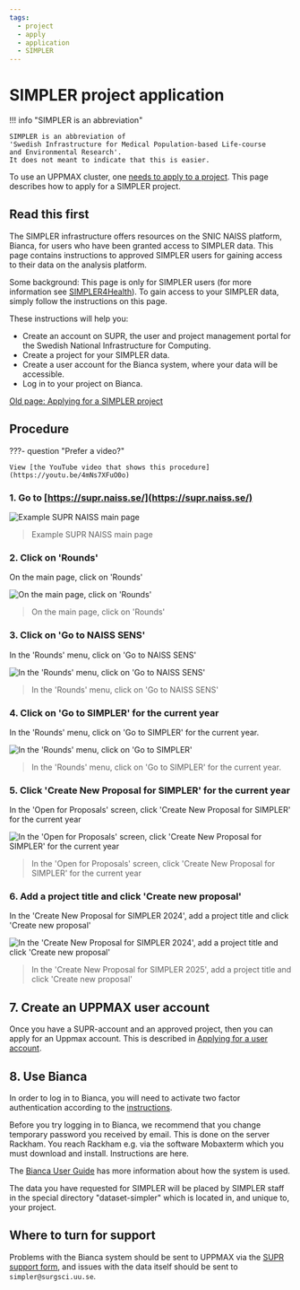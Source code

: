 ```yaml
---
tags:
  - project
  - apply
  - application
  - SIMPLER
---
```


# SIMPLER project application

!!! info "SIMPLER is an abbreviation"

    SIMPLER is an abbreviation of
    'Swedish Infrastructure for Medical Population-based Life-course
    and Environmental Research'.
    It does not meant to indicate that this is easier.

To use an UPPMAX cluster, one [needs to apply to a project](project_apply.md).
This page describes how to apply for a SIMPLER project.

## Read this first

The SIMPLER infrastructure offers resources on the SNIC NAISS platform, Bianca, for users who have been granted access to SIMPLER data. This page contains instructions to approved SIMPLER users for gaining access to their data on the analysis platform.

Some background: This page is only for SIMPLER users (for more information see [SIMPLER4Health](http://www.simpler4health.se/)). To gain access to your SIMPLER data, simply follow the instructions on this page.

These instructions will help you:

- Create an account on SUPR, the user and project management portal for the Swedish National Infrastructure for Computing.
- Create a project for your SIMPLER data.
- Create a user account for the Bianca system, where your data will be accessible.
- Log in to your project on Bianca.

[Old page: Applying for a SIMPLER project](https://www.uu.se/en/centre/uppmax/get-started/apply-for-project-and-create-user-account/simpler)

## Procedure

???- question "Prefer a video?"

    View [the YouTube video that shows this procedure](https://youtu.be/4mNs7XFuO0o)

### 1. Go to [https://supr.naiss.se/](https://supr.naiss.se/)

![Example SUPR NAISS main page](./img/supr_naiss_start_click_rounds.png)

> Example SUPR NAISS main page

### 2. Click on 'Rounds'

On the main page, click on 'Rounds'

![On the main page, click on 'Rounds'](./img/supr_naiss_start_click_rounds.png)

> On the main page, click on 'Rounds'

### 3. Click on 'Go to NAISS SENS'

In the 'Rounds' menu, click on 'Go to NAISS SENS'

![In the 'Rounds' menu, click on 'Go to NAISS SENS'](./img/supr_naiss_rounds_click_go_to_naiss_sens.png)

> In the 'Rounds' menu, click on 'Go to NAISS SENS'

### 4. Click on 'Go to SIMPLER' for the current year

In the 'Rounds' menu, click on 'Go to SIMPLER' for the current year.

![In the 'Rounds' menu, click on 'Go to SIMPLER'](./img/supr_naiss_rounds_click_go_to_simpler.png)

> In the 'Rounds' menu, click on 'Go to SIMPLER' for the current year.

### 5. Click 'Create New Proposal for SIMPLER' for the current year

In the 'Open for Proposals' screen, click 'Create New Proposal for SIMPLER' for the current year

![In the 'Open for Proposals' screen, click 'Create New Proposal for SIMPLER' for the current year](./img/supr_naiss_open_for_proposals_click_create_new_simpler.png)

> In the 'Open for Proposals' screen, click 'Create New Proposal for SIMPLER' for the current year

### 6. Add a project title and click 'Create new proposal'

In the 'Create New Proposal for SIMPLER 2024', add a project title and click 'Create new proposal'

![In the 'Create New Proposal for SIMPLER 2024', add a project title and click 'Create new proposal'](./img/supr_naiss_create_new_proposal_for_simpler.png)

> In the 'Create New Proposal for SIMPLER 2025', add a project title and click 'Create new proposal'

## 7. Create an UPPMAX user account

Once you have a SUPR-account and an approved project, then you can apply for an Uppmax account. This is described in [Applying for a user account](./user_account.md).

## 8. Use Bianca

In order to log in to Bianca, you will need to activate two factor authentication according to the [instructions](./get_uppmax_2fa.md).

Before you try logging in to Bianca, we recommend that you change temporary password you received by email. This is done on the server Rackham. You reach Rackham e.g. via the software Mobaxterm which you must download and install. Instructions are here.

The [Bianca User Guide](../cluster_guides/bianca.md) has more information about how the system is used.

The data you have requested for SIMPLER will be placed by SIMPLER staff in the special directory "dataset-simpler" which is located in, and unique to, your project.

## Where to turn for support

Problems with the Bianca system should be sent to UPPMAX via the [SUPR support form](https://supr.naiss.se/support), and issues with the data itself should be sent to ``simpler@surgsci.uu.se``.
